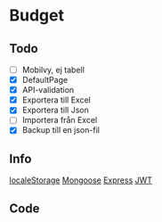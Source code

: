 # Budget

## Todo

- [ ] Mobilvy, ej tabell
- [X] DefaultPage
- [X] API-validation
- [X] Exportera till Excel
- [X] Exportera till Json
- [ ] Importera från Excel
- [X] Backup till en json-fil

## Info
[localeStorage](https://www.robinwieruch.de/local-storage-react/)
[Mongoose](https://mongoosejs.com/docs/schematypes.html)
[Express](https://www.terlici.com/2014/09/29/express-router.html)
[JWT](https://medium.com/dev-bits/a-guide-for-adding-jwt-token-based-authentication-to-your-single-page-nodejs-applications-c403f7cf04f4)

## Code

```js


```
